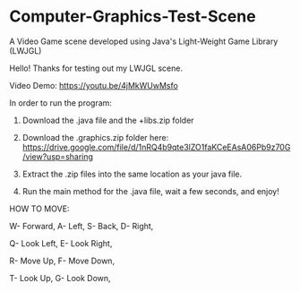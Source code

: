 # Computer-Graphics-Test-Scene
A Video Game scene developed using Java's Light-Weight Game Library (LWJGL)

Hello! Thanks for testing out my LWJGL scene.

Video Demo: https://youtu.be/4jMkWUwMsfo

In order to run the program: 

1. Download the .java file and the +libs.zip folder

2. Download the .graphics.zip folder here: https://drive.google.com/file/d/1nRQ4b9qte3lZO1faKCeEAsA06Pb9z70G/view?usp=sharing

3. Extract the .zip files into the same location as your java file.

4. Run the main method for the .java file, wait a few seconds, and enjoy!

HOW TO MOVE: 

W- Forward,
A- Left,
S- Back,
D- Right,

Q- Look Left,
E- Look Right,

R- Move Up,
F- Move Down,

T- Look Up,
G- Look Down,



